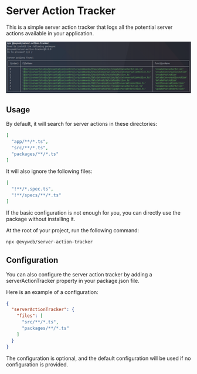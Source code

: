 #  Server Action Tracker
This is a simple server action tracker that logs all the potential server actions available in your application.

![img.png](assets/img.png)

## Usage

By default, it will search for server actions in these directories:
```json
[
  "app/**/*.ts",
  "src/**/*.ts",
  "packages/**/*.ts"
]
```

It will also ignore the following files:
```json
[
  "!**/*.spec.ts",
  "!**/specs/**/*.ts"
]
```

If the basic configuration is not enough for you, you can directly use the package without installing it.

At the root of your project, run the following command:

```bash
npx @evyweb/server-action-tracker
```

## Configuration

You can also configure the server action tracker by adding a serverActionTracker property in your package.json file.

Here is an example of a configuration:

```json
{
  "serverActionTracker": {
    "files": [
      "src/**/*.ts",
      "packages/**/*.ts"
    ]
  }
}
```

The configuration is optional, and the default configuration will be used if no configuration is provided.
